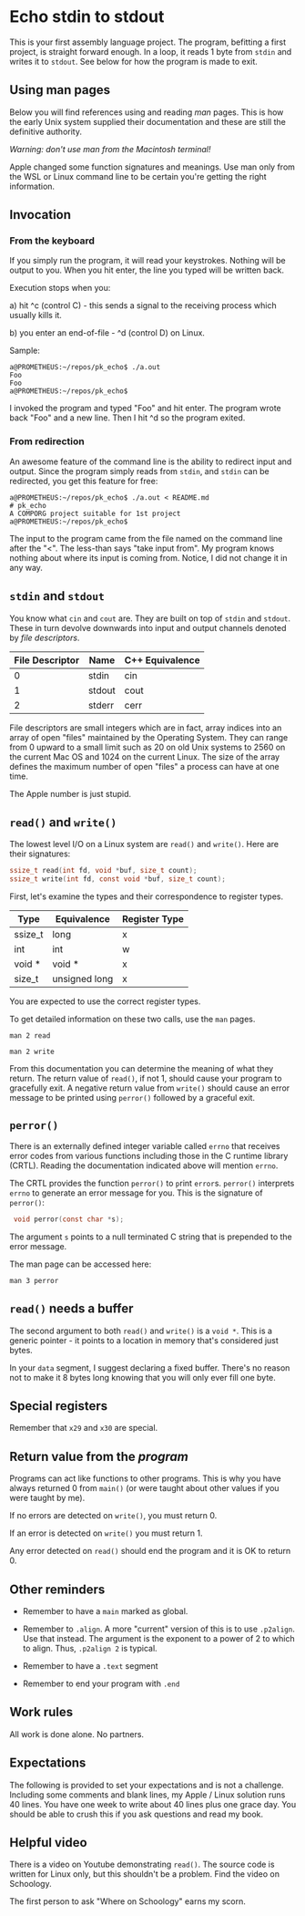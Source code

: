 # Echo stdin to stdout

This is your first assembly language project. The program, befitting a
first project, is straight forward enough. In a loop, it reads 1 byte
from `stdin` and writes it to `stdout`. See below for how the program is
made to exit.

## Using man pages

Below you will find references using and reading *man* pages. This is
how the early Unix system supplied their documentation and these are
still the definitive authority.

*Warning: don't use man from the Macintosh terminal!*

Apple changed some function signatures and meanings. Use man only from
the WSL or Linux command line to be certain you're getting the right
information.

## Invocation

### From the keyboard

If you simply run the program, it will read your keystrokes. Nothing
will be output to you. When you hit enter, the line you typed will be
written back. 

Execution stops when you:

a) hit ^c (control C) - this sends a signal to the receiving process
   which usually kills it.

b) you enter an end-of-file - ^d (control D) on Linux.

Sample:

```text
a@PROMETHEUS:~/repos/pk_echo$ ./a.out
Foo
Foo
a@PROMETHEUS:~/repos/pk_echo$
```

I invoked the program and typed "Foo" and hit enter. The program wrote
back "Foo" and a new line. Then I hit ^d so the program exited.

### From redirection

An awesome feature of the command line is the ability to redirect input
and output. Since the program simply reads from `stdin`, and `stdin` can
be redirected, you get this feature for free:

```text
a@PROMETHEUS:~/repos/pk_echo$ ./a.out < README.md 
# pk_echo
A COMPORG project suitable for 1st project
a@PROMETHEUS:~/repos/pk_echo$ 
```

The input to the program came from the file named on the command line
after the "<". The less-than says "take input from". My program knows
nothing about where its input is coming from. Notice, I did not change
it in any way.

## `stdin` and `stdout`

You know what `cin` and `cout` are. They are built on top of `stdin` and
`stdout`. These in turn devolve downwards into input and output channels
denoted by *file descriptors*.

| File Descriptor | Name | C++ Equivalence |
| - | - | - |
| 0 | stdin | cin |
| 1 | stdout | cout |
| 2 | stderr | cerr |

File descriptors are small integers which are in fact, array indices
into an array of open "files" maintained by the Operating System. They
can range from 0 upward to a small limit such as 20 on old Unix systems
to 2560 on the current Mac OS and 1024 on the current Linux. The size of
the array defines the maximum number of open "files" a process can have
at one time.

The Apple number is just stupid.

## `read()` and `write()`

The lowest level I/O on a Linux system are `read()` and `write()`. Here
are their signatures:

```c
ssize_t read(int fd, void *buf, size_t count);
ssize_t write(int fd, const void *buf, size_t count);
```

First, let's examine the types and their correspondence to register
types.

| Type | Equivalence | Register Type |
| - | - | - |
| ssize_t | long | x |
| int | int | w |
| void * | void * | x |
| size_t | unsigned long | x |

You are expected to use the correct register types.

To get detailed information on these two calls, use the `man` pages.

`man 2 read`

`man 2 write`

From this documentation you can determine the meaning of what they
return. The return value of `read()`, if not 1, should cause your
program to gracefully exit. A negative return value from `write()`
should cause an error message to be printed using `perror()` followed by
a graceful exit.

## `perror()`

There is an externally defined integer variable called `errno` that
receives error codes from various functions including those in the
C runtime library (CRTL). Reading the documentation indicated above
will mention `errno`.

The CRTL provides the function `perror()` to `p`rint `error`s.
`perror()` interprets `errno` to generate an error message for you.
This is the signature of `perror()`:

```c
 void perror(const char *s);
 ```

 The argument `s` points to a null terminated C string that is prepended
 to the error message.

 The man page can be accessed here:

 `man 3 perror`

## `read()` needs a buffer

The second argument to both `read()` and `write()` is a `void *`. This
is a generic pointer - it points to a location in memory that's
considered just bytes.

In your `data` segment, I suggest declaring a fixed buffer. There's no
reason not to make it 8 bytes long knowing that you will only ever fill
one byte.

## Special registers

Remember that `x29` and `x30` are special.

## Return value from the *program*

Programs can act like functions to other programs. This is why you have
always returned 0 from `main()` (or were taught about other values if
you were taught by me).

If no errors are detected on `write()`, you must return 0.

If an error is detected on `write()` you must return 1.

Any error detected on `read()` should end the program and it is OK to
return 0.

## Other reminders

* Remember to have a `main` marked as global.

* Remember to `.align`. A more "current" version of this is to use
  `.p2align`. Use that instead. The argument is the exponent to a power
  of 2 to which to align. Thus, `.p2align 2` is typical.

* Remember to have a `.text` segment

* Remember to end your program with `.end`

## Work rules

All work is done alone. No partners.

## Expectations

The following is provided to set your expectations and is not a
challenge. Including some comments and blank lines, my Apple / Linux
solution runs 40 lines. You have one week to write about 40 lines plus
one grace day. You should be able to crush this if you ask questions and
read my book.

## Helpful video

There is a video on Youtube demonstrating `read()`. The source code is
written for Linux only, but this shouldn't be a problem. Find the video
on Schoology.

The first person to ask "Where on Schoology" earns my scorn.
